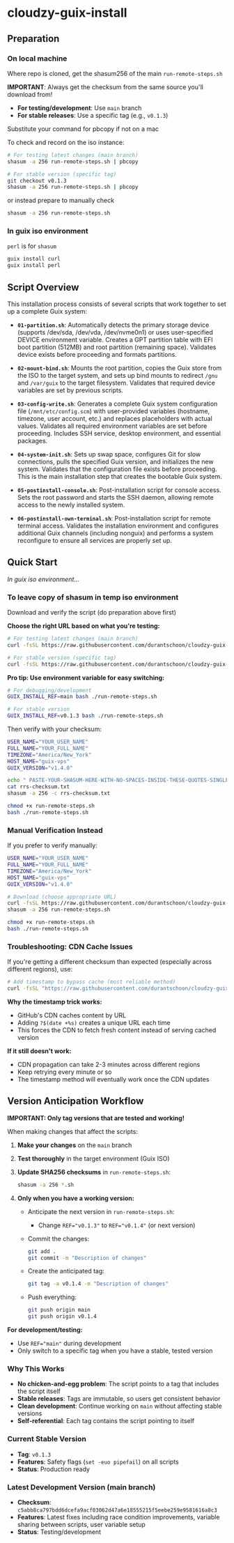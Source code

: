 # cloudzy-guix-install

## Preparation

### On local machine

Where repo is cloned, get the shasum256 of the main `run-remote-steps.sh`

**IMPORTANT**: Always get the checksum from the same source you'll download from!

- **For testing/development**: Use `main` branch
- **For stable releases**: Use a specific tag (e.g., `v0.1.3`)

Substitute your command for pbcopy if not on a mac

To check and record on the iso instance:

```bash
# For testing latest changes (main branch)
shasum -a 256 run-remote-steps.sh | pbcopy

# For stable version (specific tag)
git checkout v0.1.3
shasum -a 256 run-remote-steps.sh | pbcopy
```

or instead prepare to manually check

```bash
shasum -a 256 run-remote-steps.sh
```

### In guix iso environment

`perl` is for `shasum`

```bash
guix install curl
guix install perl
```

## Script Overview

This installation process consists of several scripts that work together to set up a complete Guix system:

- **`01-partition.sh`**: Automatically detects the primary storage device (supports /dev/sda, /dev/vda, /dev/nvme0n1) or uses user-specified DEVICE environment variable. Creates a GPT partition table with EFI boot partition (512MB) and root partition (remaining space). Validates device exists before proceeding and formats partitions.

- **`02-mount-bind.sh`**: Mounts the root partition, copies the Guix store from the ISO to the target system, and sets up bind mounts to redirect `/gnu` and `/var/guix` to the target filesystem. Validates that required device variables are set by previous scripts.

- **`03-config-write.sh`**: Generates a complete Guix system configuration file (`/mnt/etc/config.scm`) with user-provided variables (hostname, timezone, user account, etc.) and replaces placeholders with actual values. Validates all required environment variables are set before proceeding. Includes SSH service, desktop environment, and essential packages.

- **`04-system-init.sh`**: Sets up swap space, configures Git for slow connections, pulls the specified Guix version, and initializes the new system. Validates that the configuration file exists before proceeding. This is the main installation step that creates the bootable Guix system.

- **`05-postinstall-console.sh`**: Post-installation script for console access. Sets the root password and starts the SSH daemon, allowing remote access to the newly installed system.

- **`06-postinstall-own-terminal.sh`**: Post-installation script for remote terminal access. Validates the installation environment and configures additional Guix channels (including nonguix) and performs a system reconfigure to ensure all services are properly set up.

## Quick Start

_In guix iso environment..._

### To leave copy of shasum in temp iso environment

Download and verify the script (do preparation above first)

**Choose the right URL based on what you're testing:**

```bash
# For testing latest changes (main branch)
curl -fsSL https://raw.githubusercontent.com/durantschoon/cloudzy-guix-install/main/run-remote-steps.sh -o run-remote-steps.sh

# For stable version (specific tag)
curl -fsSL https://raw.githubusercontent.com/durantschoon/cloudzy-guix-install/v0.1.3/run-remote-steps.sh -o run-remote-steps.sh
```

**Pro tip: Use environment variable for easy switching:**

```bash
# For debugging/development
GUIX_INSTALL_REF=main bash ./run-remote-steps.sh

# For stable version
GUIX_INSTALL_REF=v0.1.3 bash ./run-remote-steps.sh
```

Then verify with your checksum:

```bash
USER_NAME="YOUR_USER_NAME"
FULL_NAME="YOUR_FULL_NAME"
TIMEZONE="America/New_York"
HOST_NAME="guix-vps"
GUIX_VERSION="v1.4.0"

echo " PASTE-YOUR-SHASUM-HERE-WITH-NO-SPACES-INSIDE-THESE-QUOTES-SINGLE-NEWLINE-IS-OK " | head -1 > rrs-checksum.txt
cat rrs-checksum.txt
shasum -a 256 -c rrs-checksum.txt

chmod +x run-remote-steps.sh
bash ./run-remote-steps.sh
```

### Manual Verification Instead

If you prefer to verify manually:

```bash
USER_NAME="YOUR_USER_NAME"
FULL_NAME="YOUR_FULL_NAME"
TIMEZONE="America/New_York"
HOST_NAME="guix-vps"
GUIX_VERSION="v1.4.0"

# Download (choose appropriate URL)
curl -fsSL https://raw.githubusercontent.com/durantschoon/cloudzy-guix-install/main/run-remote-steps.sh -o run-remote-steps.sh
shasum -a 256 run-remote-steps.sh

chmod +x run-remote-steps.sh
bash ./run-remote-steps.sh
```

### Troubleshooting: CDN Cache Issues

If you're getting a different checksum than expected (especially across different regions), use:

```bash
# Add timestamp to bypass cache (most reliable method)
curl -fsSL "https://raw.githubusercontent.com/durantschoon/cloudzy-guix-install/main/run-remote-steps.sh?$(date +%s)" -o run-remote-steps.sh
```

**Why the timestamp trick works:**

- GitHub's CDN caches content by URL
- Adding `?$(date +%s)` creates a unique URL each time
- This forces the CDN to fetch fresh content instead of serving cached version

**If it still doesn't work:**

- CDN propagation can take 2-3 minutes across different regions
- Keep retrying every minute or so
- The timestamp method will eventually work once the CDN updates

## Version Anticipation Workflow

**IMPORTANT: Only tag versions that are tested and working!**

When making changes that affect the scripts:

1. **Make your changes** on the `main` branch
2. **Test thoroughly** in the target environment (Guix ISO)
3. **Update SHA256 checksums** in `run-remote-steps.sh`:

   ```bash
   shasum -a 256 *.sh
   ```

4. **Only when you have a working version:**
   - Anticipate the next version in `run-remote-steps.sh`:
     - Change `REF="v0.1.3"` to `REF="v0.1.4"` (or next version)
   - Commit the changes:

     ```bash
     git add .
     git commit -m "Description of changes"
     ```

   - Create the anticipated tag:

     ```bash
     git tag -a v0.1.4 -m "Description of changes"
     ```

   - Push everything:

     ```bash
     git push origin main
     git push origin v0.1.4
     ```

**For development/testing:**

- Use `REF="main"` during development
- Only switch to a specific tag when you have a stable, tested version

### Why This Works

- **No chicken-and-egg problem**: The script points to a tag that includes the script itself
- **Stable releases**: Tags are immutable, so users get consistent behavior
- **Clean development**: Continue working on `main` without affecting stable versions
- **Self-referential**: Each tag contains the script pointing to itself

### Current Stable Version

- **Tag**: `v0.1.3`
- **Features**: Safety flags (`set -euo pipefail`) on all scripts
- **Status**: Production ready

### Latest Development Version (main branch)

- **Checksum**: `c5abb8ca797bdd6dcefa9acf03062d47a6e18555215f5eebe259e9581616a8c3`
- **Features**: Latest fixes including race condition improvements, variable sharing between scripts, user variable setup
- **Status**: Testing/development
